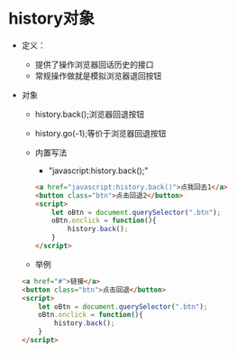 # history对象

* 定义：

  * 提供了操作浏览器回话历史的接口
  * 常规操作做就是模拟浏览器退回按钮

* 对象

  * history.back();浏览器回退按钮

  * history.go(-1);等价于浏览器回退按钮

  * 内置写法

    * "javascript:history.back();"

    ```html
    <a href="javascript:history.back()">点我回去1</a>
    <button class="btn">点击回退2</button>
    <script>
        let oBtn = document.querySelector(".btn");
        oBtn.onclick = function(){
            history.back();
        }
    </script>
    ```

  * 举例

  ```html
  <a href="#">链接</a>
  <button class="btn">点击回退</button>
  <script>
      let oBtn = document.querySelector(".btn");
      oBtn.onclick = function(){
          history.back();
      }
  </script>
  ```

  